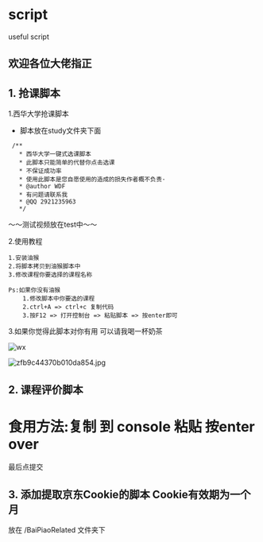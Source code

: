 # script
useful script 
## 欢迎各位大佬指正 
## 1. 抢课脚本
1.西华大学抢课脚本
* 脚本放在study文件夹下面
```$xslt
 /**
   * 西华大学一键式选课脚本
   * 此脚本只能简单的代替你点击选课
   * 不保证成功率 
   * 使用此脚本是您自愿使用的造成的损失作者概不负责·
   * @author WDF
   * 有问题请联系我
   * @QQ 2921235963
   */
```

～～测试视频放在test中～～

2.使用教程 

    1.安装油猴 
    2.将脚本拷贝到油猴脚本中
    3.修改课程你要选择的课程名称
    
    Ps:如果你没有油猴
        1.修改脚本中你要选的课程
        2.ctrl+A => ctrl+c 复制代码
        3.按F12 => 打开控制台 => 粘贴脚本 => 按enter即可

3.如果你觉得此脚本对你有用 可以请我喝一杯奶茶

![wx](https://cdn.jsdelivr.net/gh/Sherlockouo/PicBase/img/learn/wx.jpg)


![zfb9c44370b010da854.jpg](http://imgs.sherlockouo.com:80/images/2020/06/29/zfb9c44370b010da854.jpg)


## 2. 课程评价脚本
# 食用方法:复制 到 console 粘贴 按enter over 
  最后点提交

## 3. 添加提取京东Cookie的脚本 Cookie有效期为一个月
 放在 /BaiPiaoRelated 文件夹下

